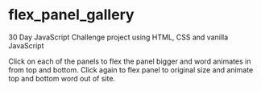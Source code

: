 # flex_panel_gallery
30 Day JavaScript Challenge project using HTML, CSS and vanilla JavaScript

Click on each of the panels to flex the panel bigger and word animates in from top and bottom.
Click again to flex panel to original size and animate top and bottom word out of site.
